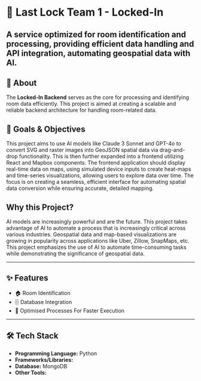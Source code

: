 # 🔑 Last Lock Team 1 - Locked-In

A service optimized for room identification and processing, providing efficient data handling and API integration, automating geospatial data with AI.
---

## 📝 About

The **Locked-In Backend** serves as the core for processing and identifying room data efficiently. This project is aimed at creating a scalable and reliable backend architecture for handling room-related data.

## 🌟 Goals & Objectives

This project aims to use AI models like Claude 3 Sonnet and GPT-4o to convert SVG and raster images into GeoJSON spatial data via drag-and-drop functionality. This is then further expanded into a frontend utilizing React and Mapbox components. The frontend application should display real-time data on maps, using simulated device inputs to create heat-maps and time-series visualizations, allowing users to explore data over time. The focus is on creating a seamless, efficient interface for automating spatial data conversion while ensuring accurate, detailed mapping.

## Why this Project?

AI models are increasingly powerful and are the future. This project takes advantage of AI to automate a process that is increasingly critical across various industries. Geospatial data and map-based visualizations are growing in popularity across applications like Uber, Zillow, SnapMaps, etc. This project emphasizes the use of AI to automate time-consuming tasks while demonstrating the significance of geospatial data.

---

## ✨ Features

- 🏠 Room Identification
- 🗄️ Database Integration
- 🚀 Optimised Processes For Faster Execution

---

## 🛠️ Tech Stack

- **Programming Language:** Python  
- **Frameworks/Libraries:**   
- **Database:** MongoDB  
- **Other Tools:** 
